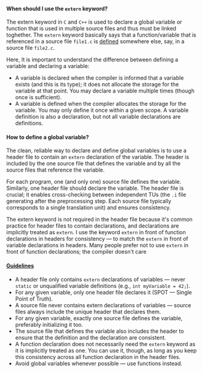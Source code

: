 #### When should I use the `extern` keyword?

The extern keyword in `C` and `C++` is used to declare a global variable or function that is used in multiple source files and thus must be linked toghether. The `extern` keyword basically says that a function/variable that is referenced in a source file `file1.c` is [defined][1] somewhere else, say, in a source file `file2.c`.

Here, It is important to understand the difference between defining a variable and declaring a variable:

- A variable is declared when the compiler is informed that a variable exists (and this is its type); it does not allocate the storage for the variable at that point. You may declare a variable multiple times (though once is sufficient).
- A variable is defined when the compiler allocates the storage for the variable. You may only define it once within a given scope. A variable definition is also a declaration, but not all variable declarations are definitions.

#### How to define a global variable?

The clean, reliable way to declare and define global variables is to use a header file to contain an `extern` declaration of the variable. The header is included by the one source file that defines the variable and by all the source files that reference the variable.

For each program, one (and only one) source file defines the variable. Similarly, one header file should declare the variable. The header file is crucial; it enables cross-checking between independent TUs (the `.i` file generating after the preprocessing step. Each source file typically corresponds to a single translation unit) and ensures consistency.

The extern keyword is not required in the header file because it's common practice for header files to contain declarations, and declarations are implicitly treated as `extern`. I use the keyword `extern` in front of function declarations in headers for consistency — to match the `extern` in front of variable declarations in headers. Many people prefer not to use `extern` in front of function declarations; the compiler doesn't care


#### [Guidelines][2]

- A header file only contains `extern` declarations of variables — never `static` or unqualified variable definitions (e.g., `int myVariable = 42;`).
- For any given variable, only one header file declares it (SPOT — Single Point of Truth).
- A source file never contains extern declarations of variables — source files always include the unique header that declares them.
- For any given variable, exactly one source file defines the variable, preferably initializing it too.
- The source file that defines the variable also includes the header to ensure that the definition and the declaration are consistent.
- A function declaration does not necessarily need the `extern` keyword as it is implicitly treated as one. You can use it, though, as long as you keep this consistency across all function declaration in the header files.
- Avoid global variables whenever possible — use functions instead.

[1]: https://stackoverflow.com/questions/1410563/what-is-the-difference-between-a-definition-and-a-declaration/1411005#1411005
[2]: https://stackoverflow.com/questions/1433204/how-do-i-use-extern-to-share-variables-between-source-files/1433387#1433387
